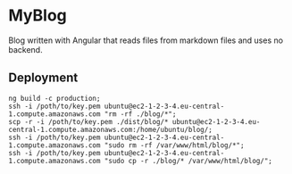 # MyBlog

Blog written with Angular that reads files from markdown files and uses no backend. 

## Deployment
```
ng build -c production;
ssh -i /poth/to/key.pem ubuntu@ec2-1-2-3-4.eu-central-1.compute.amazonaws.com "rm -rf ./blog/*";
scp -r -i /poth/to/key.pem ./dist/blog/* ubuntu@ec2-1-2-3-4.eu-central-1.compute.amazonaws.com:/home/ubuntu/blog/;
ssh -i /poth/to/key.pem ubuntu@ec2-1-2-3-4.eu-central-1.compute.amazonaws.com "sudo rm -rf /var/www/html/blog/*";
ssh -i /poth/to/key.pem ubuntu@ec2-1-2-3-4.eu-central-1.compute.amazonaws.com "sudo cp -r ./blog/* /var/www/html/blog/";
```

